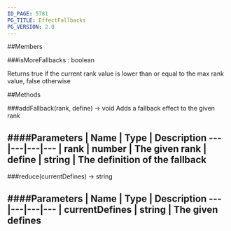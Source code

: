 ```yaml
---
ID_PAGE: 5781
PG_TITLE: EffectFallbacks
PG_VERSION: 2.0
---
```




##Members

###isMoreFallbacks : boolean



Returns true if the current rank value is lower than or equal to the max rank value, false otherwise







##Methods

###addFallback(rank, define) &rarr; void
Adds a fallback effect to the given rank



####Parameters
 | Name | Type | Description
---|---|---|---
 | rank | number | The given rank
 | define | string | The definition of the fallback
---

###reduce(currentDefines) &rarr; string

####Parameters
 | Name | Type | Description
---|---|---|---
 | currentDefines | string | The given defines
---
